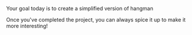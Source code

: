 Your goal today is to create a simplified version of hangman

Once you've completed the project, you can always spice it up to make it more interesting!